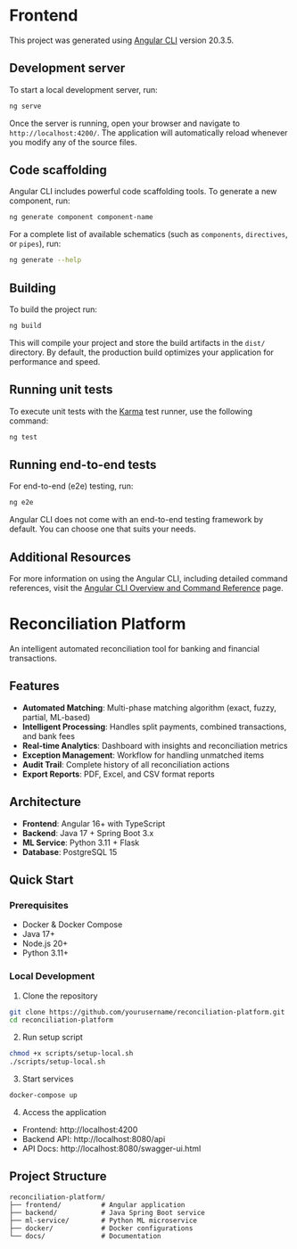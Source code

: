 # Frontend

This project was generated using [Angular CLI](https://github.com/angular/angular-cli) version 20.3.5.

## Development server

To start a local development server, run:

```bash
ng serve
```

Once the server is running, open your browser and navigate to `http://localhost:4200/`. The application will automatically reload whenever you modify any of the source files.

## Code scaffolding

Angular CLI includes powerful code scaffolding tools. To generate a new component, run:

```bash
ng generate component component-name
```

For a complete list of available schematics (such as `components`, `directives`, or `pipes`), run:

```bash
ng generate --help
```

## Building

To build the project run:

```bash
ng build
```

This will compile your project and store the build artifacts in the `dist/` directory. By default, the production build optimizes your application for performance and speed.

## Running unit tests

To execute unit tests with the [Karma](https://karma-runner.github.io) test runner, use the following command:

```bash
ng test
```

## Running end-to-end tests

For end-to-end (e2e) testing, run:

```bash
ng e2e
```

Angular CLI does not come with an end-to-end testing framework by default. You can choose one that suits your needs.

## Additional Resources

For more information on using the Angular CLI, including detailed command references, visit the [Angular CLI Overview and Command Reference](https://angular.dev/tools/cli) page.
# Reconciliation Platform

An intelligent automated reconciliation tool for banking and financial transactions.

##  Features

- **Automated Matching**: Multi-phase matching algorithm (exact, fuzzy, partial, ML-based)
- **Intelligent Processing**: Handles split payments, combined transactions, and bank fees
- **Real-time Analytics**: Dashboard with insights and reconciliation metrics
- **Exception Management**: Workflow for handling unmatched items
- **Audit Trail**: Complete history of all reconciliation actions
- **Export Reports**: PDF, Excel, and CSV format reports

##  Architecture

- **Frontend**: Angular 16+ with TypeScript
- **Backend**: Java 17 + Spring Boot 3.x
- **ML Service**: Python 3.11 + Flask
- **Database**: PostgreSQL 15

##  Quick Start

### Prerequisites

- Docker & Docker Compose
- Java 17+
- Node.js 20+
- Python 3.11+

### Local Development

1. Clone the repository
```bash
git clone https://github.com/yourusername/reconciliation-platform.git
cd reconciliation-platform
```

2. Run setup script
```bash
chmod +x scripts/setup-local.sh
./scripts/setup-local.sh
```

3. Start services
```bash
docker-compose up
```

4. Access the application
- Frontend: http://localhost:4200
- Backend API: http://localhost:8080/api
- API Docs: http://localhost:8080/swagger-ui.html

##  Project Structure
````
reconciliation-platform/
├── frontend/          # Angular application
├── backend/           # Java Spring Boot service
├── ml-service/        # Python ML microservice
├── docker/            # Docker configurations
└── docs/              # Documentation